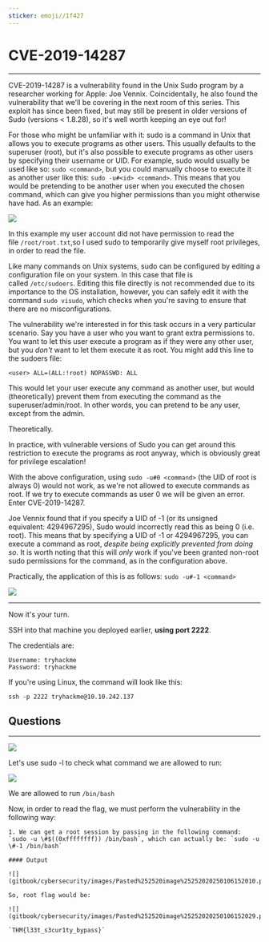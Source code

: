 ```yaml
---
sticker: emoji//1f427
---
```


# CVE-2019-14287
---


CVE-2019-14287 is a vulnerability found in the Unix Sudo program by a researcher working for Apple: Joe Vennix. Coincidentally, he also found the vulnerability that we'll be covering in the next room of this series. This exploit has since been fixed, but may still be present in older versions of Sudo (versions < 1.8.28), so it's well worth keeping an eye out for!

For those who might be unfamiliar with it: sudo is a command in Unix that allows you to execute programs as other users. This usually defaults to the superuser (root), but it's also possible to execute programs as other users by specifying their username or UID. For example, sudo would usually be used like so: `sudo <command>`, but you could manually choose to execute it as another user like this: `sudo -u#<id> <command>`. This means that you would be pretending to be another user when you executed the chosen command, which can give you higher permissions than you might otherwise have had. As an example:

![](https://muirlandoracle.co.uk/wp-content/uploads/2020/02/sudo-demo.png)  

In this example my user account did not have permission to read the file `/root/root.txt`,so I used sudo to temporarily give myself root privileges, in order to read the file.  

Like many commands on Unix systems, sudo can be configured by editing a configuration file on your system. In this case that file is called `/etc/sudoers`. Editing this file directly is not recommended due to its importance to the OS installation, however, you can safely edit it with the command `sudo visudo`, which checks when you're saving to ensure that there are no misconfigurations.  

The vulnerability we're interested in for this task occurs in a very particular scenario. Say you have a user who you want to grant extra permissions to. You want to let this user execute a program as if they were any other user, but you _don't_ want to let them execute it as root. You might add this line to the sudoers file:

`<user> ALL=(ALL:!root) NOPASSWD: ALL`

This would let your user execute any command as another user, but would (theoretically) prevent them from executing the command as the superuser/admin/root. In other words, you can pretend to be any user, except from the admin.  

Theoretically.

In practice, with vulnerable versions of Sudo you can get around this restriction to execute the programs as root anyway, which is obviously great for privilege escalation!

With the above configuration, using `sudo -u#0 <command>` (the UID of root is always 0) would not work, as we're not allowed to execute commands as root. If we try to execute commands as user 0 we will be given an error. Enter CVE-2019-14287.

Joe Vennix found that if you specify a UID of -1 (or its unsigned equivalent: 4294967295), Sudo would incorrectly read this as being 0 (i.e. root). This means that by specifying a UID of -1 or 4294967295, you can execute a command as root, _despite being explicitly prevented from doing so_. It is worth noting that this will _only_ work if you've been granted non-root sudo permissions for the command, as in the configuration above.

Practically, the application of this is as follows: `sudo -u#-1 <command>`

![](https://muirlandoracle.co.uk/wp-content/uploads/2020/02/capture.png)

---

Now it's your turn.  

SSH into that machine you deployed earlier, **using port 2222**.

The credentials are:

```ad-note
Username: tryhackme  
Password: tryhackme
```

If you're using Linux, the command will look like this:

`ssh -p 2222 tryhackme@10.10.242.137`


## Questions
---

![](gitbook/cybersecurity/images/Pasted%252520image%25252020250106150752.png)

Let's use sudo -l to check what command we are allowed to run:

![](gitbook/cybersecurity/images/Pasted%252520image%25252020250106150821.png)

We are allowed to run `/bin/bash`


Now, in order to read the flag, we must perform the vulnerability in the following way:

```ad-hint
1. We can get a root session by passing in the following command: `sudo -u \#$((0xffffffff)) /bin/bash`, which can actually be: `sudo -u \#-1 /bin/bash`

#### Output

![](gitbook/cybersecurity/images/Pasted%252520image%25252020250106152010.png)

So, root flag would be: 

![](gitbook/cybersecurity/images/Pasted%252520image%25252020250106152029.png)

`THM{l33t_s3cur1ty_bypass}`
```